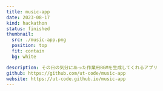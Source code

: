```yaml
---
title: music-app
date: 2023-08-17
kind: hackathon
status: finished
thumbnail:
  src: ./music-app.png
  position: top
  fit: contain
  bg: white

description: その日の気分にあった作業用BGMを生成してくれるアプリ
github: https://github.com/ut-code/music-app
website: https://ut-code.github.io/music-app
---
```

